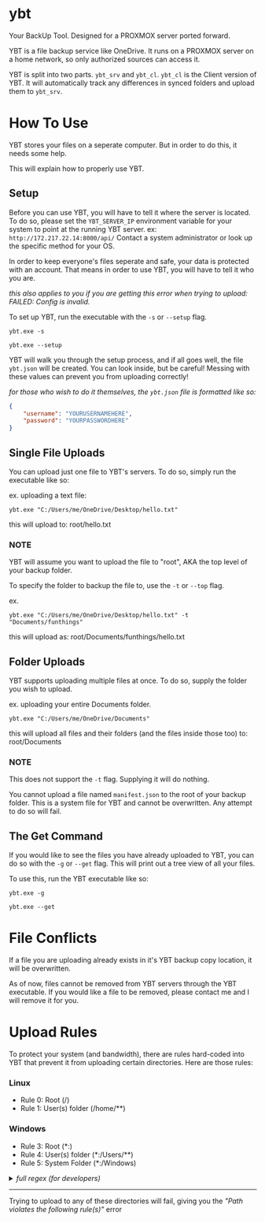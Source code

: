 # ybt
Your BackUp Tool. Designed for a PROXMOX server ported forward.

YBT is a file backup service like OneDrive. It runs on a PROXMOX server on a home network, so only authorized sources can access it.

YBT is split into two parts. `ybt_srv` and `ybt_cl`. `ybt_cl` is the Client version of YBT. It will automatically track any differences in synced folders and upload them to `ybt_srv`.

# How To Use

YBT stores your files on a seperate computer. But in order to do this, it needs some help.

This will explain how to properly use YBT.

## Setup

Before you can use YBT, you will have to tell it where the server is located. To do so, please set the `YBT_SERVER_IP` environment variable for your system to point at the running YBT server.
ex: `http://172.217.22.14:8000/api/` Contact a system administrator or look up the specific method for your OS.


In order to keep everyone's files seperate and safe, your data is protected with an account. That means in order to use YBT, you will have to tell it who you are.

*this also applies to you if you are getting this error when trying to upload: FAILED: Config is invalid.*

To set up YBT, run the executable with the `-s` or `--setup` flag.
```
ybt.exe -s

ybt.exe --setup
```

YBT will walk you through the setup process, and if all goes well, the file `ybt.json` will be created. You can look inside, but be careful! Messing with these values can prevent you from uploading correctly!

*for those who wish to do it themselves, the `ybt.json` file is formatted like so:*
```json
{
    "username": "YOURUSERNAMEHERE",
    "password": "YOURPASSWORDHERE"
}
```

## Single File Uploads
You can upload just one file to YBT's servers. To do so, simply run the executable like so:

ex. uploading a text file:
```
ybt.exe "C:/Users/me/OneDrive/Desktop/hello.txt"
```
this will upload to: root/hello.txt

### NOTE 
YBT will assume you want to upload the file to "root", AKA the top level of your backup folder.

To specify the folder to backup the file to, use the `-t` or `--top` flag.

ex.
```
ybt.exe "C:/Users/me/OneDrive/Desktop/hello.txt" -t "Documents/funthings"
```
this will upload as: root/Documents/funthings/hello.txt

## Folder Uploads

YBT supports uploading multiple files at once. To do so, supply the folder you wish to upload.

ex. uploading your entire Documents folder.
```
ybt.exe "C:/Users/me/OneDrive/Documents"
```
this will upload all files and their folders (and the files inside those too) to: root/Documents

### NOTE
This does not support the `-t` flag. Supplying it will do nothing.

You cannot upload a file named `manifest.json` to the root of your backup folder. This is a system file for YBT and cannot be overwritten. Any attempt to do so will fail.

## The Get Command
If you would like to see the files you have already uploaded to YBT, you can do so with the `-g` or `--get` flag. This will print out a tree view of all your files.


To use this, run the YBT executable like so:
```
ybt.exe -g

ybt.exe --get
```

# File Conflicts

If a file you are uploading already exists in it's YBT backup copy location, it will be overwritten.

As of now, files cannot be removed from YBT servers through the YBT executable. If you would like a file to be removed, please contact me and I will remove it for you.

# Upload Rules
To protect your system (and bandwidth), there are rules hard-coded into YBT that prevent it from uploading certain directories. Here are those rules:

### Linux
- Rule 0: Root (/)
- Rule 1: User(s) folder (/home/**)

### Windows
- Rule 3: Root (*:)
- Rule 4: User(s) folder (*:/Users/**)
- Rule 5: System Folder (*:/Windows)

<details>
  <summary><i>full regex (for developers)</i></summary>

  ```python
  ["^/$", "^/home/?([A-Za-z0-9]+)?/?$", ".:$", "^[A-Za-z]:/Users/?([A-Za-z0-9]+)?/?$", ".:/Windows/?$"]
  ```
</details>

---

Trying to upload to any of these directories will fail, giving you the *"Path violates the following rule(s)"* error